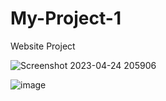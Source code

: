 # My-Project-1
 Website Project
 
![Screenshot 2023-04-24 205906](https://user-images.githubusercontent.com/131177569/234105930-502fa0e1-fa17-44d7-9545-90fe77d06ace.png)

![image](https://user-images.githubusercontent.com/131177569/234106541-9ef6f54e-105a-4978-b26f-32c655a6ec63.png)
